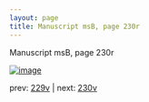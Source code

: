 ```yaml
---
layout: page
title: Manuscript msB, page 230r
---
```


Manuscript msB, page 230r

[![image](http://www.homermultitext.org/iipsrv?OBJ=IIP,1.0&FIF=/project/homer/pyramidal/deepzoom/hmt/vbbifolio/pending/vb_229v_230r.tif&WID=100&CVT=JPEG)](http://www.homermultitext.org/ict2/?urn=urn:cite2:hmt:vbbifolio.pending:vb_229v_230r)

prev:  [229v](../229v) | next:  [230v](../230v)

